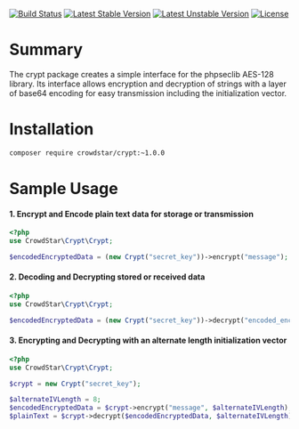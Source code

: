[![Build Status](https://travis-ci.org/Crowdstar/crypt.svg?branch=master)](https://travis-ci.org/Crowdstar/crypt)
[![Latest Stable Version](https://poser.pugx.org/Crowdstar/crypt/v/stable.svg)](https://packagist.org/packages/crowdstar/crypt)
[![Latest Unstable Version](https://poser.pugx.org/Crowdstar/crypt/v/unstable.svg)](https://packagist.org/packages/crowdstar/crypt)
[![License](https://poser.pugx.org/Crowdstar/crypt/license.svg)](https://packagist.org/packages/crowdstar/crypt)

# Summary

The crypt package creates a simple interface for the phpseclib AES-128 library. Its interface allows encryption and decryption of strings with a layer of base64 encoding for easy transmission including the initialization vector.

# Installation

```bash
composer require crowdstar/crypt:~1.0.0
```

# Sample Usage

#### 1. Encrypt and Encode plain text data for storage or transmission


```php
<?php
use CrowdStar\Crypt\Crypt;

$encodedEncryptedData = (new Crypt("secret_key"))->encrypt("message");

```

#### 2. Decoding and Decrypting stored or received data
```php
<?php
use CrowdStar\Crypt\Crypt;

$encodedEncryptedData = (new Crypt("secret_key"))->decrypt("encoded_encrypted_data");
```

#### 3. Encrypting and Decrypting with an alternate length initialization vector
```php
<?php
use CrowdStar\Crypt\Crypt;

$crypt = new Crypt("secret_key");

$alternateIVLength = 8;
$encodedEncryptedData = $crypt->encrypt("message", $alternateIVLength);
$plainText = $crypt->decrypt($encodedEncryptedData, $alternateIVLength);
```
